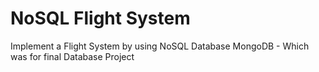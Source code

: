# NoSQL Flight System

Implement a Flight System by using NoSQL Database MongoDB - Which was for final Database Project
